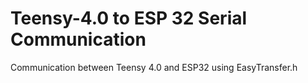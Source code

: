 # Teensy-4.0 to ESP 32 Serial Communication
 Communication between Teensy 4.0 and ESP32 using EasyTransfer.h
